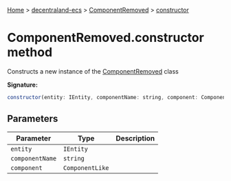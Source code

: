 [Home](./index) &gt; [decentraland-ecs](./decentraland-ecs.md) &gt; [ComponentRemoved](./decentraland-ecs.componentremoved.md) &gt; [constructor](./decentraland-ecs.componentremoved.constructor.md)

# ComponentRemoved.constructor method

Constructs a new instance of the [ComponentRemoved](./decentraland-ecs.componentremoved.md) class

**Signature:**
```javascript
constructor(entity: IEntity, componentName: string, component: ComponentLike);
```

## Parameters

|  Parameter | Type | Description |
|  --- | --- | --- |
|  `entity` | `IEntity` |  |
|  `componentName` | `string` |  |
|  `component` | `ComponentLike` |  |

